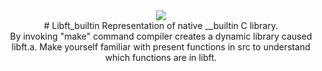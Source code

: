 <div align="center"><img src ="http://kfund.ua/wp-content/uploads/2016/04/logo1.png" /></div>
<div align="center">
# Libft_builtin
Representation of native __builtin C library.
</div>

<div align="center">
By invoking "make" command compiler creates a dynamic library caused libft.a. Make yourself familiar with present functions
in src to understand which functions are in libft.
</div>
